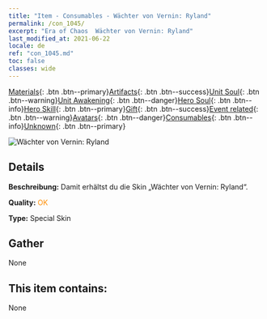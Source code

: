 ```yaml
---
title: "Item - Consumables - Wächter von Vernin: Ryland"
permalink: /con_1045/
excerpt: "Era of Chaos  Wächter von Vernin: Ryland"
last_modified_at: 2021-06-22
locale: de
ref: "con_1045.md"
toc: false
classes: wide
---
```

 [Materials](/ItemsDE/){: .btn .btn--primary}[Artifacts](/ItemsDE/Artifacts/){: .btn .btn--success}[Unit Soul](/ItemsDE/UnitSoul/){: .btn .btn--warning}[Unit Awakening](/ItemsDE/UnitAwakening/){: .btn .btn--danger}[Hero Soul](/ItemsDE/HeroSoul/){: .btn .btn--info}[Hero Skill](/ItemsDE/HeroSkill/){: .btn .btn--primary}[Gift](/ItemsDE/Gift/){: .btn .btn--success}[Event related](/ItemsDE/Events/){: .btn .btn--warning}[Avatars](/ItemsDE/Avatars/){: .btn .btn--danger}[Consumables](/ItemsDE/Consumables/){: .btn .btn--info}[Unknown](/ItemsDE/Unknown/){: .btn .btn--primary}

 ![Wächter von Vernin: Ryland](/images/h/h_Ryland4.jpg)

## Details
 **Beschreibung:** Damit erhältst du die Skin „Wächter von Vernin: Ryland“.

 **Quality:** <span style="color: #FF8C00">OK</span>

 **Type:** Special Skin

## Gather

  None

## This item contains:

  None

